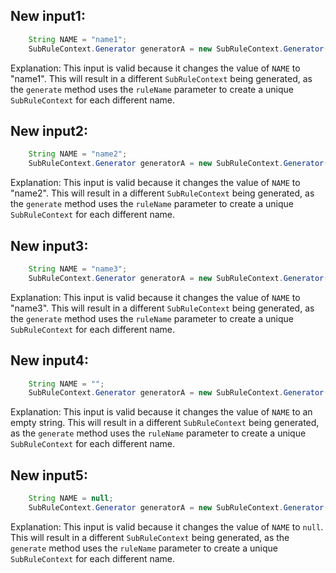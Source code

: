 ## New input1:
```java
    String NAME = "name1";
    SubRuleContext.Generator generatorA = new SubRuleContext.Generator();
```
Explanation: This input is valid because it changes the value of `NAME` to "name1". This will result in a different `SubRuleContext` being generated, as the `generate` method uses the `ruleName` parameter to create a unique `SubRuleContext` for each different name.

## New input2:
```java
    String NAME = "name2";
    SubRuleContext.Generator generatorA = new SubRuleContext.Generator();
```
Explanation: This input is valid because it changes the value of `NAME` to "name2". This will result in a different `SubRuleContext` being generated, as the `generate` method uses the `ruleName` parameter to create a unique `SubRuleContext` for each different name.

## New input3:
```java
    String NAME = "name3";
    SubRuleContext.Generator generatorA = new SubRuleContext.Generator();
```
Explanation: This input is valid because it changes the value of `NAME` to "name3". This will result in a different `SubRuleContext` being generated, as the `generate` method uses the `ruleName` parameter to create a unique `SubRuleContext` for each different name.

## New input4:
```java
    String NAME = "";
    SubRuleContext.Generator generatorA = new SubRuleContext.Generator();
```
Explanation: This input is valid because it changes the value of `NAME` to an empty string. This will result in a different `SubRuleContext` being generated, as the `generate` method uses the `ruleName` parameter to create a unique `SubRuleContext` for each different name.

## New input5:
```java
    String NAME = null;
    SubRuleContext.Generator generatorA = new SubRuleContext.Generator();
```
Explanation: This input is valid because it changes the value of `NAME` to `null`. This will result in a different `SubRuleContext` being generated, as the `generate` method uses the `ruleName` parameter to create a unique `SubRuleContext` for each different name.
